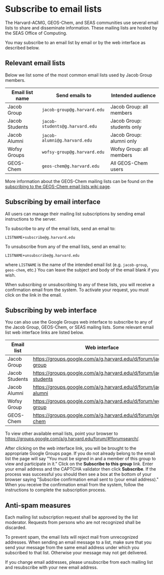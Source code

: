# Subscribe to email lists

The Harvard-ACMG, GEOS-Chem, and SEAS communities use several email lists to share and disseminate information. These mailing lists are hosted by the SEAS Office of Computing.

You may subscribe to an email list by email or by the web interface as described below.

## Relevant email lists

Below we list some of the most common email lists used by Jacob Group members.

| Email list name | Send emails to                 | Intended audience          |
| --------------- | ------------------------------ | -------------------------- |
| Jacob Group     | `jacob-group@g.harvard.edu`    | Jacob Group: all members   |
| Jacob Students  | `jacob-students@g.harvard.edu` | Jacob Group: students only |
| Jacob Alumni    | `jacob-alumni@g.harvard.edu`   | Jacob Group: alumni only   |
| Wofsy Groups    | `wofsy-group@g.harvard.edu`    | Wofsy Group: all members   |
| GEOS-Chem       | `geos-chem@g.harvard.edu`      | All GEOS-Chem users        |

More information about the GEOS-Chem mailing lists can be found on the [subscribing to the GEOS-Chem email lists wiki page](http://wiki.geos-chem.org/Subscribing_to_the_GEOS-Chem_email_lists#Subscribing_to_a_list).

## Subscribing by email interface

All users can manage their mailing list subscriptions by sending email instructions to the server.

To subscribe to any of the email lists, send an email to:
```
LISTNAME+subscribe@g.harvard.edu
```
To unsubscribe from any of the email lists, send an email to:
```
LISTNAME+unsubscribe@g.harvard.edu
```
where `LISTNAME` is the name of the intended email list (e.g. `jacob-group`, `geos-chem`, etc.) You can leave the subject and body of the email blank if you wish.

When subscribing or unsubscribing to any of these lists, you will receive a confirmation email from the system. To activate your request, you must click on the link in the email.

## Subscribing by web interface

You can also use the Google Groups web interface to subscribe to any of the Jacob Group, GEOS-Chem, or SEAS mailing lists. Some relevant email list web interface links are listed below.

| Email list     | Web interface                                                      |
| -------------- | ------------------------------------------------------------------ |
| Jacob Group    | <https://groups.google.com/a/g.harvard.edu/d/forum/jacob-group>    |
| Jacob Students | <https://groups.google.com/a/g.harvard.edu/d/forum/jacob-students> |
| Jacob Alumni   | <https://groups.google.com/a/g.harvard.edu/d/forum/jacob-alumni>   |
| Wofsy Group    | <https://groups.google.com/a/g.harvard.edu/d/forum/wofsy-group>    |
| GEOS-Chem      | <https://groups.google.com/a/g.harvard.edu/d/forum/geos-chem>      |

To view other available email lists, point your browser to <https://groups.google.com/a/g.harvard.edu/forum/#!forumsearch/>.

After clicking on the web interface link, you will be brought to the appropriate Google Groups page. If you do not already belong to the email list the page will say "You must be signed in and a member of this group to view and participate in it." Click on the **Subscribe to this group** link. Enter your email address and the CAPTCHA validator then click **Subscribe**. If the process was successful you should then see a box at the bottom of your browser saying "Subscribe confirmation email sent to (your email address)." When you receive the confirmation email from the system, follow the instructions to complete the subscription process.

## Anti-spam measures

Each mailing list subscription request shall be approved by the list moderator. Requests from persons who are not recognized shall be discarded.

To prevent spam, the email lists will reject mail from unrecognized addresses. When sending an email message to a list, make sure that you send your message from the same email address under which you subscribed to that list. Otherwise your message may not get delivered.

If you change email addresses, please unsubscribe from each mailing list and resubscribe with your new email address.
